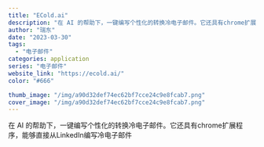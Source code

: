 ```yaml
---
title: "ECold.ai"
description: "在 AI 的帮助下，一键编写个性化的转换冷电子邮件。它还具有chrome扩展程序，能够直接从LinkedIn编写冷电子邮"
author: "瑞东"
date: "2023-03-30"
tags:
  - "电子邮件"
categories: application
series: "电子邮件"
website_link: "https://ecold.ai/"
color: "#666"

thumb_image: "/img/a90d32def74ec62bf7cce24c9e8fcab7.png"
cover_image: "/img/a90d32def74ec62bf7cce24c9e8fcab7.png"
---
```


在 AI 的帮助下，一键编写个性化的转换冷电子邮件。它还具有chrome扩展程序，能够直接从LinkedIn编写冷电子邮件